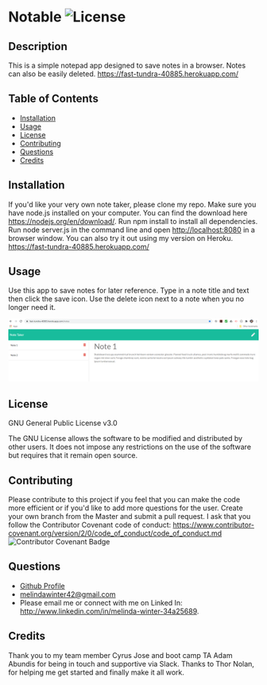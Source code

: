 # Notable ![License](https://img.shields.io/badge/License-GPLv3-blue.svg)

## Description

This is a simple notepad app designed to save notes in a browser. Notes can also be easily deleted. <https://fast-tundra-40885.herokuapp.com/>

## Table of Contents

- [Installation](#installation)
- [Usage](#usage)
- [License](#license)
- [Contributing](#contributing)
- [Questions](#questions)
- [Credits](#credits)

## Installation

If you'd like your very own note taker, please clone my repo. Make sure you have node.js installed on your computer. You can find the download here <https://nodejs.org/en/download/>. Run npm install to install all dependencies. Run node server.js in the command line and open <http://localhost:8080> in a browser window. You can also try it out using my version on Heroku. <https://fast-tundra-40885.herokuapp.com/>

## Usage

Use this app to save notes for later reference. Type in a note title and text then click the save icon. Use the delete icon next to a note when you no longer need it.

![note app](images/app1.png)

## License

GNU General Public License v3.0

The GNU License allows the software to be modified and distributed by other users. It does not impose any restrictions on the use of the software but requires that it remain open source.

## Contributing

Please contribute to this project if you feel that you can make the code more efficient or if you'd like to add more questions for the user. Create your own branch from the Master and submit a pull request. I ask that you follow the Contributor Covenant code of conduct: <https://www.contributor-covenant.org/version/2/0/code_of_conduct/code_of_conduct.md> ![Contributor Covenant Badge](https://img.shields.io/badge/Contributor%20Covenant-v2.0%20adopted-ff69b4.svg)

## Questions

- [Github Profile](https://github.com/melindawinter)
- melindawinter42@gmail.com
- Please email me or connect with me on Linked In: <http://www.linkedin.com/in/melinda-winter-34a25689>.

## Credits

Thank you to my team member Cyrus Jose and boot camp TA Adam Abundis for being in touch and supportive via Slack. Thanks to Thor Nolan, for helping me get started and finally make it all work.

